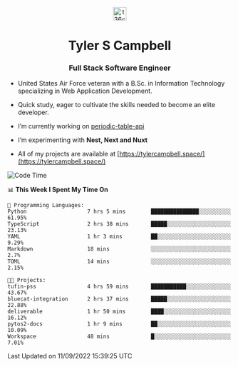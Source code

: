 <p align="center">
<a href="https://www.linkedin.com/in/t36campbell" target="blank"><img align="center" src="https://ik.imagekit.io/t36campbell/Portfolio/linkedin.png.original_m8bbGgPh6.png" alt="t36campbell" height="30" width="30" /></a>
</p>
<h1 align="center">Tyler S Campbell</h1>
<h3 align="center">Full Stack Software Engineer</h3>

* United States Air Force veteran with a B.Sc. in Information Technology specializing in Web Application Development. 

* Quick study, eager to cultivate the skills needed to become an elite developer.

* I’m currently working on [periodic-table-api](https://github.com/t36campbell/periodic-table-api)

* I’m experimenting with **Nest, Next and Nuxt**

* All of my projects are available at [https://tylercampbell.space/](https://tylercampbell.space/)

<!--START_SECTION:waka-->
![Code Time](http://img.shields.io/badge/Code%20Time-1%2C787%20hrs%206%20mins-blue)

📊 **This Week I Spent My Time On** 

```text
💬 Programming Languages: 
Python                   7 hrs 5 mins        ███████████████░░░░░░░░░░   61.95% 
TypeScript               2 hrs 38 mins       █████░░░░░░░░░░░░░░░░░░░░   23.13% 
YAML                     1 hr 3 mins         ██░░░░░░░░░░░░░░░░░░░░░░░   9.29% 
Markdown                 18 mins             ░░░░░░░░░░░░░░░░░░░░░░░░░   2.7% 
TOML                     14 mins             ░░░░░░░░░░░░░░░░░░░░░░░░░   2.15%

🐱‍💻 Projects: 
tufin-pss                4 hrs 59 mins       ███████████░░░░░░░░░░░░░░   43.67% 
bluecat-integration      2 hrs 37 mins       █████░░░░░░░░░░░░░░░░░░░░   22.88% 
deliverable              1 hr 50 mins        ████░░░░░░░░░░░░░░░░░░░░░   16.12% 
pytos2-docs              1 hr 9 mins         ██░░░░░░░░░░░░░░░░░░░░░░░   10.09% 
Workspace                48 mins             █░░░░░░░░░░░░░░░░░░░░░░░░   7.01%

```


 Last Updated on 11/09/2022 15:39:25 UTC
<!--END_SECTION:waka-->
